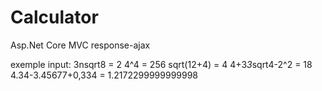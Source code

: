 # Calculator
Asp.Net Core MVC response-ajax

exemple input: 
3nsqrt8 = 2
4^4 = 256
sqrt(12+4) = 4
4+3*3*sqrt4-2^2 = 18
4.34-3.45677+0,334 = 1.2172299999999998
